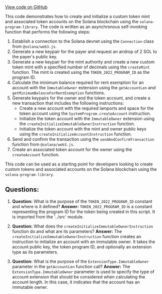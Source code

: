 [View code on GitHub](https://github.com/solana-labs/solana-program-library/token/js/examples/immutableOwner.ts)

This code demonstrates how to create and initialize a custom token mint and associated token accounts on the Solana blockchain using the `solana-program-library`. The code is written as an asynchronous self-invoking function that performs the following steps:

1. Establish a connection to the Solana devnet using the `Connection` class from `@solana/web3.js`.
2. Generate a new keypair for the payer and request an airdrop of 2 SOL to the payer's public key.
3. Generate a new keypair for the mint authority and create a new custom token mint with a specified number of decimals using the `createMint` function. The mint is created using the `TOKEN_2022_PROGRAM_ID` as the program ID.
4. Calculate the minimum balance required for rent exemption for an account with the `ImmutableOwner` extension using the `getAccountLen` and `getMinimumBalanceForRentExemption` functions.
5. Generate keypairs for the owner and the token account, and create a new transaction that includes the following instructions:
   - Create a new account with the required lamports and space for the token account using the `SystemProgram.createAccount` instruction.
   - Initialize the token account with the `ImmutableOwner` extension using the `createInitializeImmutableOwnerInstruction` function.
   - Initialize the token account with the mint and owner public keys using the `createInitializeAccountInstruction` function.
6. Send and confirm the transaction using the `sendAndConfirmTransaction` function from `@solana/web3.js`.
7. Create an associated token account for the owner using the `createAccount` function.

This code can be used as a starting point for developers looking to create custom tokens and associated accounts on the Solana blockchain using the `solana-program-library`.
## Questions: 
 1. **Question:** What is the purpose of the `TOKEN_2022_PROGRAM_ID` constant and where is it defined?
   **Answer:** `TOKEN_2022_PROGRAM_ID` is a constant representing the program ID for the token being created in this script. It is imported from the '../src' module.

2. **Question:** What does the `createInitializeImmutableOwnerInstruction` function do and what are its parameters?
   **Answer:** The `createInitializeImmutableOwnerInstruction` function creates an instruction to initialize an account with an immutable owner. It takes the account public key, the token program ID, and optionally an extension type as its parameters.

3. **Question:** What is the purpose of the `ExtensionType.ImmutableOwner` parameter in the `getAccountLen` function call?
   **Answer:** The `ExtensionType.ImmutableOwner` parameter is used to specify the type of account extension that should be considered when calculating the account length. In this case, it indicates that the account has an immutable owner.